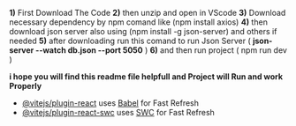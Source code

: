 **1)** First Download The Code
**2)** then unzip and open in VScode 
**3)** Download necessary dependency by npm comand like (npm install axios)
**4)** then download json server also using (npm install -g json-server) and others if needed
**5)** after downloading run this comand to run Json Server ( **json-server --watch db.json --port 5050** )
**6)** and then run project ( npm run dev )



**i hope you will find this readme file helpfull and Project will Run and work Properly**

- [@vitejs/plugin-react](https://github.com/vitejs/vite-plugin-react/blob/main/packages/plugin-react/README.md) uses [Babel](https://babeljs.io/) for Fast Refresh
- [@vitejs/plugin-react-swc](https://github.com/vitejs/vite-plugin-react-swc) uses [SWC](https://swc.rs/) for Fast Refresh
